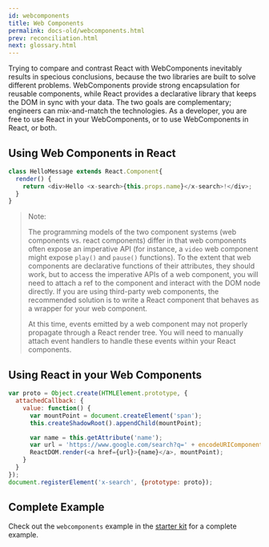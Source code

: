 ```yaml
---
id: webcomponents
title: Web Components
permalink: docs-old/webcomponents.html
prev: reconciliation.html
next: glossary.html
---
```


Trying to compare and contrast React with WebComponents inevitably results in specious conclusions, because the two libraries are built to solve different problems.  WebComponents provide strong encapsulation for reusable components, while React provides a declarative library that keeps the DOM in sync with your data.  The two goals are complementary; engineers can mix-and-match the technologies.  As a developer, you are free to use React in your WebComponents, or to use WebComponents in React, or both.

## Using Web Components in React

```javascript
class HelloMessage extends React.Component{
  render() {
    return <div>Hello <x-search>{this.props.name}</x-search>!</div>;
  }
}
```

> Note:
>
> The programming models of the two component systems (web components vs. react components) differ in that
> web components often expose an imperative API (for instance, a `video` web component might expose `play()`
> and `pause()` functions).  To the extent that web components are declarative functions of their attributes,
> they should work, but to access the imperative APIs of a web component, you will need to attach a ref to the
> component and interact with the DOM node directly.  If you are using third-party web components, the
> recommended solution is to write a React component that behaves as a wrapper for your web component.
> 
> At this time, events emitted by a web component may not properly propagate through a React render tree.
> You will need to manually attach event handlers to handle these events within your React components.


## Using React in your Web Components


```javascript
var proto = Object.create(HTMLElement.prototype, {
  attachedCallback: {
    value: function() {
      var mountPoint = document.createElement('span');
      this.createShadowRoot().appendChild(mountPoint);

      var name = this.getAttribute('name');
      var url = 'https://www.google.com/search?q=' + encodeURIComponent(name);
      ReactDOM.render(<a href={url}>{name}</a>, mountPoint);
    }
  }
});
document.registerElement('x-search', {prototype: proto});
```

## Complete Example

Check out the `webcomponents` example in the [starter kit](/react/downloads.html) for a complete example.

